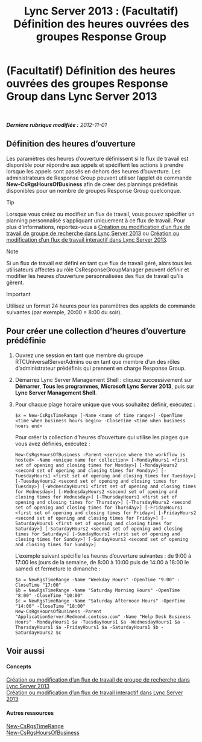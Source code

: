 ﻿---
title: 'Lync Server 2013 : (Facultatif) Définition des heures ouvrées des groupes Response Group'
TOCTitle: (Facultatif) Définition des heures ouvrées des groupes Response Group
ms:assetid: d62551b2-1847-4e1b-abe8-683b72aa94d5
ms:mtpsurl: https://technet.microsoft.com/fr-fr/library/JJ205291(v=OCS.15)
ms:contentKeyID: 49298979
ms.date: 05/20/2016
mtps_version: v=OCS.15
ms.translationtype: HT
---

# (Facultatif) Définition des heures ouvrées des groupes Response Group dans Lync Server 2013

 

_**Dernière rubrique modifiée :** 2012-11-01_

## Définition des heures d’ouverture

Les paramètres des heures d’ouverture définissent si le flux de travail est disponible pour répondre aux appels et spécifient les actions à prendre lorsque les appels sont passés en dehors des heures d’ouverture. Les administrateurs de Response Group peuvent utiliser l’applet de commande **New-CsRgsHoursOfBusiness** afin de créer des plannings prédéfinis disponibles pour un nombre de groupes Response Group quelconque.

> [!TIP]  
> Lorsque vous créez ou modifiez un flux de travail, vous pouvez spécifier un planning personnalisé s’appliquant uniquement à ce flux de travail. Pour plus d’informations, reportez-vous à <a href="lync-server-2013-create-or-modify-a-hunt-group-workflow.md">Création ou modification d’un flux de travail de groupe de recherche dans Lync Server 2013</a> ou <a href="lync-server-2013-create-or-modify-an-interactive-workflow.md">Création ou modification d’un flux de travail interactif dans Lync Server 2013</a>.

> [!NOTE]  
> Si un flux de travail est défini en tant que flux de travail géré, alors tous les utilisateurs affectés au rôle CsResponseGroupManager peuvent définir et modifier les heures d’ouverture personnalisées des flux de travail qu’ils gèrent.

> [!IMPORTANT]  
> Utilisez un format 24 heures pour les paramètres des applets de commande suivantes (par exemple, 20:00 = 8:00 du soir).

## Pour créer une collection d’heures d’ouverture prédéfinie

1.  Ouvrez une session en tant que membre du groupe RTCUniversalServerAdmins ou en tant que membre d’un des rôles d’administrateur prédéfinis qui prennent en charge Response Group.

2.  Démarrez Lync Server Management Shell : cliquez successivement sur **Démarrer**, **Tous les programmes**, **Microsoft Lync Server 2013**, puis sur **Lync Server Management Shell**.

3.  Pour chaque plage horaire unique que vous souhaitez définir, exécutez :
    
        $x = New-CsRgsTimeRange [-Name <name of time range>] -OpenTime <time when business hours begin> -CloseTime <time when business hours end>
    
    Pour créer la collection d’heures d’ouverture qui utilise les plages que vous avez définies, exécutez :
    
        New-CsRgsHoursOfBusiness -Parent <service where the workflow is hosted> -Name <unique name for collection> [-MondayHours1 <first set of opening and closing times for Monday>] [-MondayHours2 <second set of opening and closing times for Monday>] [-TuesdayHours1 <first set of opening and closing times for Tuesday>] [-TuesdayHours2 <second set of opening and closing times for Tuesday>] [-WednesdayHours1 <first set of opening and closing times for Wednesday>] [-WednesdayHours2 <second set of opening and closing times for Wednesday>] [-ThursdayHours1 <first set of opening and closing times for Thursday>] [-ThursdayHours2 <second set of opening and closing times for Thursday>] [-FridayHours1 <first set of opening and closing times for Friday>] [-FridayHours2 <second set of opening and closing times for Friday>] [-SaturdayHours1 <first set of opening and closing times for Saturday>] [-SaturdayHours2 <second set of opening and closing times for Saturday>] [-SundayHours1 <first set of opening and closing times for Sunday>] [-SundayHours2 <second set of opening and closing times for Sunday>]
    
    L’exemple suivant spécifie les heures d’ouverture suivantes : de 9:00 à 17:00 les jours de la semaine, de 8:00 à 10:00 puis de 14:00 à 18:00 le samedi et fermeture le dimanche :
    
        $a = NewRgsTimeRange -Name "Weekday Hours" -OpenTime "9:00" -CloseTime "17:00"
        $b = NewRgsTimeRange -Name "Saturday Morning Hours" -OpenTime "8:00" -CloseTime "10:00" 
        $c = NewRgsTimeRange -Name "Saturday Afternoon Hours" -OpenTime "14:00" -CloseTime "18:00" 
        New-CsRgsHoursOfBusiness -Parent "ApplicationServer:Redmond.contoso.com" -Name "Help Desk Business Hours" -MondayHours1 $a -TuesdayHours1 $a -WednesdayHours1 $a -ThursdayHours1 $a -FridayHours1 $a -SaturdayHours1 $b -SaturdayHours2 $c

## Voir aussi

#### Concepts

[Création ou modification d’un flux de travail de groupe de recherche dans Lync Server 2013](lync-server-2013-create-or-modify-a-hunt-group-workflow.md)  
[Création ou modification d’un flux de travail interactif dans Lync Server 2013](lync-server-2013-create-or-modify-an-interactive-workflow.md)  

#### Autres ressources

[New-CsRgsTimeRange](https://docs.microsoft.com/en-us/powershell/module/skype/New-CsRgsTimeRange)  
[New-CsRgsHoursOfBusiness](https://docs.microsoft.com/en-us/powershell/module/skype/New-CsRgsHoursOfBusiness)

